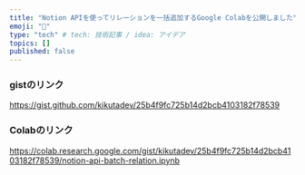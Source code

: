 ```yaml
---
title: "Notion APIを使ってリレーションを一括追加するGoogle Colabを公開しました"
emoji: "🐙"
type: "tech" # tech: 技術記事 / idea: アイデア
topics: []
published: false
---
```



### gistのリンク

https://gist.github.com/kikutadev/25b4f9fc725b14d2bcb4103182f78539



### Colabのリンク

https://colab.research.google.com/gist/kikutadev/25b4f9fc725b14d2bcb4103182f78539/notion-api-batch-relation.ipynb

